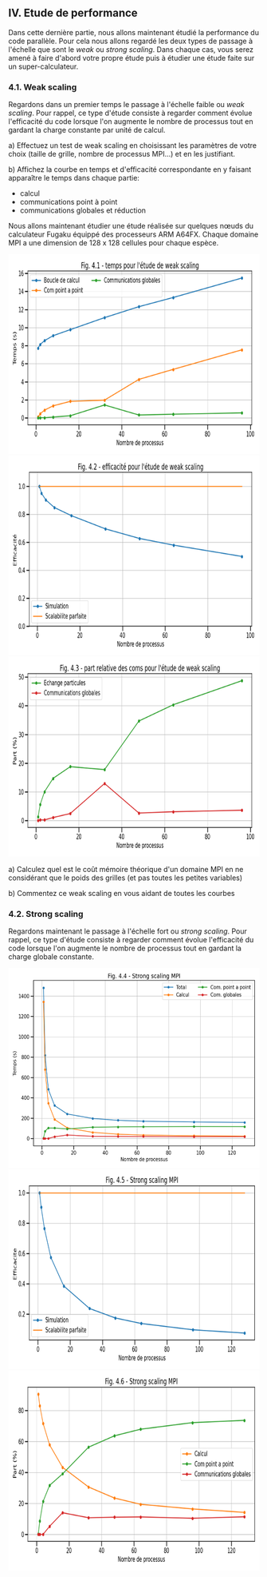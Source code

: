 ## IV. Etude de performance

Dans cette dernière partie, nous allons maintenant étudié la performance du code parallèle.
Pour cela nous allons regardé les deux types de passage à l'échelle que sont le *weak* ou *strong scaling*.
Dans chaque cas, vous serez amené à faire d'abord votre propre étude puis à étudier une étude faite sur un super-calculateur.

### 4.1. Weak scaling

Regardons dans un premier temps le passage à l'échelle faible ou *weak scaling*.
Pour rappel, ce type d'étude consiste à regarder comment évolue l'efficacité du
code lorsque l'on augmente le nombre de processus tout en gardant la
charge constante par unité de calcul.

a) Effectuez un test de weak scaling en choisissant les paramètres de votre choix (taille de grille, nombre de processus MPI...) et en les justifiant.

b) Affichez la courbe en temps et d'efficacité correspondante en y faisant apparaître le temps dans chaque partie:
- calcul
- communications point à point
- communications globales et réduction

Nous allons maintenant étudier une étude réalisée sur quelques nœuds du calculateur Fugaku équippé des processeurs ARM A64FX.
Chaque domaine MPI a une dimension de 128 x 128 cellules pour chaque espèce.

<img src="../../../support/materiel/life_mpi_weak_scaling_time.png" height="400">
<img src="../../../support/materiel/life_mpi_weak_scaling_efficiency.png" height="400">
<img src="../../../support/materiel/life_mpi_weak_scaling_part.png" height="400">

a) Calculez quel est le coût mémoire théorique d'un domaine MPI en ne considérant que le poids des grilles (et pas toutes les petites variables)

b) Commentez ce weak scaling en vous aidant de toutes les courbes



### 4.2. Strong scaling

Regardons maintenant le passage à l'échelle fort ou *strong scaling*.
Pour rappel, ce type d'étude consiste à regarder comment évolue l'efficacité du
code lorsque l'on augmente le nombre de processus tout en gardant la
charge globale constante.

<img src="../../../support/materiel/life_mpi_strong_scaling_time.png" height="400">
<img src="../../../support/materiel/life_mpi_strong_scaling_efficiency.png" height="400">
<img src="../../../support/materiel/life_mpi_strong_scaling_part.png" height="400">
